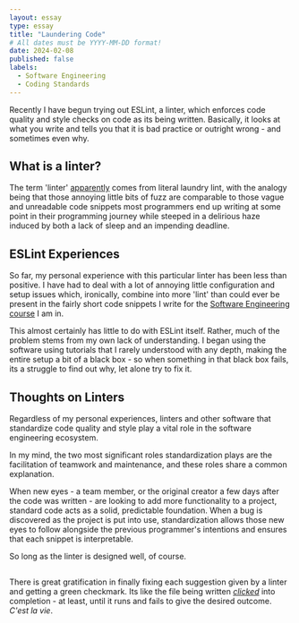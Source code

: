 ```yaml
---
layout: essay
type: essay
title: "Laundering Code"
# All dates must be YYYY-MM-DD format!
date: 2024-02-08
published: false
labels:
  - Software Engineering
  - Coding Standards
---
```


Recently I have begun trying out ESLint, a linter, which enforces code quality and style checks on code as its being written. Basically, it looks at what you write and tells you that it is bad practice or outright wrong - and sometimes even why.
## What is a linter?
The term 'linter' [apparently](https://en.wikipedia.org/wiki/Lint_(software)) comes from literal laundry lint, with the analogy being that those annoying little bits of fuzz are comparable to those vague and unreadable code snippets most programmers end up writing at some point in their programming journey while steeped in a delirious haze induced by both a lack of sleep and an impending deadline.
## ESLint Experiences
So far, my personal experience with this particular linter has been less than positive. I have had to deal with a lot of annoying little configuration and setup issues which, ironically, combine into more 'lint' than could ever be present in the fairly short code snippets I write for the [Software Engineering course](javascript-and-crossfit.md) I am in. 

This almost certainly has little to do with ESLint itself. Rather, much of the problem stems from my own lack of understanding. I began using the software using tutorials that I rarely understood with any depth, making the entire setup a bit of a black box - so when something in that black box fails, its a struggle to find out why, let alone try to fix it.
## Thoughts on Linters
Regardless of my personal experiences, linters and other software that standardize code quality and style play a vital role in the software engineering ecosystem. 

In my mind, the two most significant roles standardization plays are the facilitation of teamwork and maintenance, and these roles share a common explanation. 

When new eyes - a team member, or the original creator a few days after the code was written - are looking to add more functionality to a project, standard code acts as a solid, predictable foundation. When a bug is discovered as the project is put into use, standardization allows those new eyes to follow alongside the previous programmer's intentions and ensures that each snippet is interpretable.

So long as the linter is designed well, of course.

## 

There is great gratification in finally fixing each suggestion given by a linter and getting a green checkmark. Its like the file being written [*clicked*](code-clicks.md) into completion - at least, until it runs and fails to give the desired outcome. *C'est la vie*.